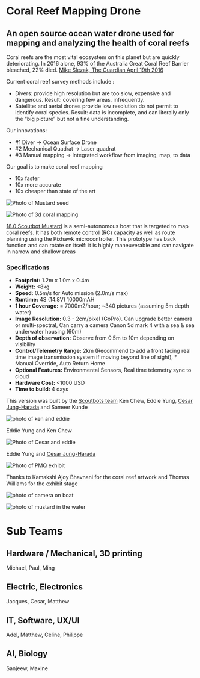 # Coral Reef Mapping Drone
## An open source ocean water drone used for mapping and analyzing the health of coral reefs

Coral reefs are the most vital ecosystem on this planet but are quickly deteriorating. 
In 2016 alone, 93% of the Australia Great Coral Reef Barrier bleached, 22% died. [Mike Slezak, The Guardian April 19th 2016](https://www.theguardian.com/environment/2016/apr/19/great-barrier-reef-93-of-reefs-hit-by-coral-bleaching)

Current coral reef survey methods include :
* Divers: provide high resolution but are too slow, expensive and dangerous. Result: covering few areas, infrequently.
* Satellite: and aerial drones provide low resolution do not permit to identify coral species. Result: data is incomplete, and can literally only the “big picture” but not a fine understanding. 

Our innovations:
* #1 Diver -> Ocean Surface Drone
* #2 Mechanical Quadrat -> Laser quadrat
* #3 Manual mapping -> Integrated workflow from imaging, map, to data

Our goal is to make coral reef mapping
- 10x faster
- 10x more accurate
- 10x cheaper than state of the art

![Photo of Mustard seed](https://images.squarespace-cdn.com/content/v1/588c5e468419c2ec3fced0c0/1550258199216-EWPQCILYKOOI7MGPXO5F/ke17ZwdGBToddI8pDm48kBZw6jF4_OvU-ddo_vwqGhp7gQa3H78H3Y0txjaiv_0fDoOvxcdMmMKkDsyUqMSsMWxHk725yiiHCCLfrh8O1z5QPOohDIaIeljMHgDF5CVlOqpeNLcJ80NK65_fV7S1Ub61YCrK70I7JIpWiI8ho4Yi1WvVNQtDE81xuRbL1MFKm0sD-Bab7E9MY8W31A7zMQ/33230060508_aa5fc9a347_k.jpg?format=1500w)

![Photo of 3d coral mapping](https://images.squarespace-cdn.com/content/v1/588c5e468419c2ec3fced0c0/1530466231826-FNW4LDAH7XH30ZFNJJAH/ke17ZwdGBToddI8pDm48kLm-eDV0ETPZElAUOuRm5LoUqsxRUqqbr1mOJYKfIPR7LoDQ9mXPOjoJoqy81S2I8N_N4V1vUb5AoIIIbLZhVYy7Mythp_T-mtop-vrsUOmeInPi9iDjx9w8K4ZfjXt2dozICiKierPdirwma1lhz985X3tnvptEZXlQK7_WXsWuOpYghpI-Ha_TwZsqqmJXng/25114424537_f4074ea83e_o.jpg?format=2500w)

[18.0 Scoutbot Mustard](https://www.scoutbots.com/protei#/18-scoutbot-mustard/) is a semi-autonomous boat that is targeted to map coral reefs. It has both remote control (RC) capacity as well as route planning using the Pixhawk microcontroller. This prototype has back function and can rotate on itself: it is highly maneuverable and can navigate in narrow and shallow areas

### Specifications

 * **Footprint:** 1.2m x 1.0m x 0.4m
 * **Weight:** <8kg
 * **Speed:** 0.5m/s for Auto mission (2.0m/s max)
 * **Runtime:** 4S (14.8V) 10000mAH
 * **1 hour Coverage:** = 7000m2/hour; ~340 pictures (assuming 5m depth water)
 * **Image Resolution:** 0.3 - 2cm/pixel (GoPro). Can upgrade better camera or multi-spectral, Can carry a camera Canon 5d mark 4 with a sea & sea underwater housing (60m)
 * **Depth of observation:** Observe from 0.5m to 10m depending on visibility
 * **Control/Telemetry Range:** 2km (Recommend to add a front facing real time image transmission system if moving beyond line of sight),  * Manual Override, Auto Return Home
 * **Optional Features:** Environmental Sensors, Real time telemetry sync to cloud
 * **Hardware Cost:** <1000 USD
 * **Time to build:** 4 days 
 
This version was built by the [Scoutbots team](https://www.scoutbots.com/) Ken Chew, Eddie Yung, [Cesar Jung-Harada](https://cesarjungharada.com/) and Sameer Kunde

![photo of ken and eddie](https://images.squarespace-cdn.com/content/v1/588c5e468419c2ec3fced0c0/1550258135664-IRNOSGZWSGIQVUW2TRS3/ke17ZwdGBToddI8pDm48kBZw6jF4_OvU-ddo_vwqGhp7gQa3H78H3Y0txjaiv_0fDoOvxcdMmMKkDsyUqMSsMWxHk725yiiHCCLfrh8O1z5QPOohDIaIeljMHgDF5CVlOqpeNLcJ80NK65_fV7S1Ub61YCrK70I7JIpWiI8ho4Yi1WvVNQtDE81xuRbL1MFKm0sD-Bab7E9MY8W31A7zMQ/46178780194_3433a0177d_k.jpg?format=1500w)

Eddie Yung and Ken Chew

![Photo of Cesar and eddie](https://images.squarespace-cdn.com/content/v1/588c5e468419c2ec3fced0c0/1550258245745-T0HT4CPK5MZOU86S1A2U/ke17ZwdGBToddI8pDm48kPK79jU1XeGeFdNPGu_Z9LF7gQa3H78H3Y0txjaiv_0fDoOvxcdMmMKkDsyUqMSsMWxHk725yiiHCCLfrh8O1z5QHyNOqBUUEtDDsRWrJLTmNFveLtSPA03JKuAUT-dZqxKOlW1dmcyva0SWFCfnfPCLzLhnXQa_AnJz627O8vAp/45989089115_abc0642138_o.jpg?format=1500w) 

Eddie Yung and [Cesar Jung-Harada](https://cesarjungharada.com/)

![Photo of PMQ exhibit](https://images.squarespace-cdn.com/content/v1/588c5e468419c2ec3fced0c0/1550258114745-6H322KIJ8UBDTTE7USVS/ke17ZwdGBToddI8pDm48kNKt-pHDXrzwAjIfSk5SYbN7gQa3H78H3Y0txjaiv_0fDoOvxcdMmMKkDsyUqMSsMWxHk725yiiHCCLfrh8O1z5QPOohDIaIeljMHgDF5CVlOqpeNLcJ80NK65_fV7S1UcnvRtzEwdgNk4gmcis-V6EWlYXsfTfPGXQTK5kyyTmWVui_uwT1L0qH0SjV2jNRDA/46251813322_49a14e8090_o.jpg?format=1500w)

Thanks to Kamakshi Ajoy Bhavnani for the coral reef artwork and Thomas Williams for the exhibit stage

![photo of camera on boat](https://images.squarespace-cdn.com/content/v1/588c5e468419c2ec3fced0c0/1550258175244-3BWT20Q0EC5LP2VEWLNN/ke17ZwdGBToddI8pDm48kBZw6jF4_OvU-ddo_vwqGhp7gQa3H78H3Y0txjaiv_0fDoOvxcdMmMKkDsyUqMSsMWxHk725yiiHCCLfrh8O1z5QPOohDIaIeljMHgDF5CVlOqpeNLcJ80NK65_fV7S1Ub61YCrK70I7JIpWiI8ho4Yi1WvVNQtDE81xuRbL1MFKm0sD-Bab7E9MY8W31A7zMQ/39938969743_ed255bea6f_k.jpg?format=1500w)

![photo of mustard in the water](https://images.squarespace-cdn.com/content/v1/588c5e468419c2ec3fced0c0/1550257296501-II5UUJ2HHY6U9GGWNO5A/ke17ZwdGBToddI8pDm48kBZw6jF4_OvU-ddo_vwqGhp7gQa3H78H3Y0txjaiv_0fDoOvxcdMmMKkDsyUqMSsMWxHk725yiiHCCLfrh8O1z5QPOohDIaIeljMHgDF5CVlOqpeNLcJ80NK65_fV7S1Ub61YCrK70I7JIpWiI8ho4Yi1WvVNQtDE81xuRbL1MFKm0sD-Bab7E9MY8W31A7zMQ/46178779444_b65c54a0cc_k.jpg?format=1500w)

# Sub Teams
## Hardware / Mechanical, 3D printing
Michael, Paul, Ming

## Electric, Electronics
Jacques, Cesar, Matthew

## IT, Software, UX/UI
Adel, Matthew, Celine, Philippe

## AI, Biology 
Sanjeew, Maxine
